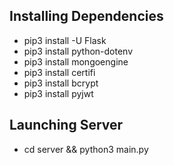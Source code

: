 ## Installing Dependencies
- pip3 install -U Flask
- pip3 install python-dotenv
- pip3 install mongoengine
- pip3 install certifi
- pip3 install bcrypt
- pip3 install pyjwt

## Launching Server
- cd server && python3 main.py